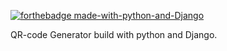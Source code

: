[![forthebadge made-with-python-and-Django](http://ForTheBadge.com/images/badges/made-with-python.svg)](https://www.python.org/) 

QR-code Generator build with python and Django.
